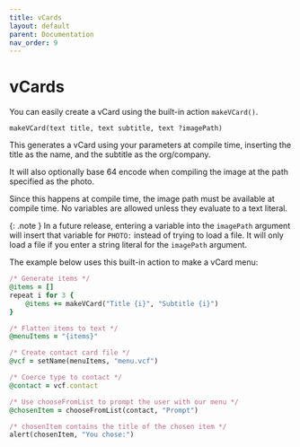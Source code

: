 ```yaml
---
title: vCards
layout: default
parent: Documentation
nav_order: 9
---
```


# vCards

You can easily create a vCard using the built-in action `makeVCard()`.

```
makeVCard(text title, text subtitle, text ?imagePath)
```

This generates a vCard using your parameters at compile time, inserting the title as the name, and the subtitle as the org/company.

It will also optionally base 64 encode when compiling the image at the path specified as the photo.

Since this happens at compile time, the image path must be available at compile time. No variables are allowed unless they evaluate to a text literal.

{: .note }
In a future release, entering a variable into the `imagePath` argument will insert that variable for `PHOTO:` instead of trying to load a file. It will only load a file if you enter a string literal for the `imagePath` argument.

The example below uses this built-in action to make a vCard menu:

```ruby
/* Generate items */
@items = []
repeat i for 3 {
    @items += makeVCard("Title {i}", "Subtitle {i}")
}

/* Flatten items to text */
@menuItems = "{items}"

/* Create contact card file */
@vcf = setName(menuItems, "menu.vcf")

/* Coerce type to contact */
@contact = vcf.contact

/* Use chooseFromList to prompt the user with our menu */
@chosenItem = chooseFromList(contact, "Prompt")

/* chosenItem contains the title of the chosen item */
alert(chosenItem, "You chose:")
```
